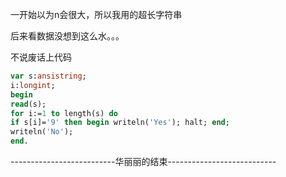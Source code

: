 一开始以为n会很大，所以我用的超长字符串

后来看数据没想到这么水。。。

不说废话上代码
```pascal
var s:ansistring;
i:longint;
begin
read(s);
for i:=1 to length(s) do
if s[i]='9' then begin writeln('Yes'); halt; end;
writeln('No');
end.
```


--------------------------华丽丽的结束---------------------------
